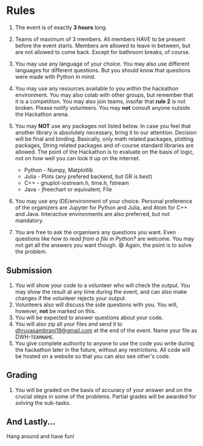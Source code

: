 # Rules
1. The event is of exactly **3 hours** long.

1. Teams of maximum of 3 members. All members HAVE to be present before the event starts. Members are allowed to leave in between, but are not allowed to come back. Except for bathroom breaks, of course.

1. You may use any language of your choice. You may also use different languages for different questions. But you should know that questions were made with Python in mind.

1. You may use any resources available to you within the hackathon environment. You may also colab with other groups, but remember that it is a competition. You may also join teams, insofar that **rule 2** is not broken. Please notify volunteers. You may **not** consult anyone outside the Hackathon arena.

1. You may **NOT** use any packages not listed below. In case you feel that another library is absolutely necessary, bring it to our attention. Decision will be final and binding. Basically, only math related packages, plotting packages, String related packages and of-course standard libraries are allowed. The point of the Hackathon is to evaluate on the basis of logic, not on how well you can look it up on the internet.
    - Python - Numpy, Matplotlib
    - Julia - Plots (any prefered backend, but GR is best)
    - C++ - gnuplot-iostream.h, time.h, fstream
    - Java - jfreechart or equivalent, File

1. You may use any IDE/environment of your choice. Personal preference of the organizers are Jupyter for Python and Julia, and Atom for C++ and Java. Interactive environments are also preferred, but not mandatory.

1. You are free to ask the organisers any questions you want. Even questions like _how to read from a file in Python?_ are welcome. You may not get all the answers you want though. :smile: Again, the point is to solve the problem.

## Submission
1. You will show your code to a volunteer who will check the output. You may show the result at any time during the event, and can also make changes if the volunteer rejects your output.
1. Volunteers also will discuss the side questions with you. You will, however, **not** be marked on this.
1. You will be expected to answer questions about your code.
1. You will also zip all your files and send it to dhruvasambrani19@gmail.com at the end of the event. Name your file as DWH-`TEAMNAME`.
1. You give complete authority to anyone to use the code you write during the hackathon later in the future, without any restrictions. All code will be hosted on a website so that you can also see other's code.

## Grading
1. You will be graded on the basis of accuracy of your answer and on the crucial steps in some of the problems. Partial grades will be awarded for solving the sub-tasks.

## And Lastly...
Hang around and have fun!
